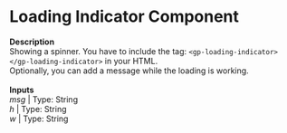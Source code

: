 # Loading Indicator Component #

<b>Description</b> <br>Showing a spinner. You have to include the tag: `<gp-loading-indicator></gp-loading-indicator>` in your HTML. <br>Optionally, you can add a message while the loading is working. <br> <br><b>Inputs</b> <br>_msg_ | Type: String <br>_h_ | Type: String <br>_w_ | Type: String
